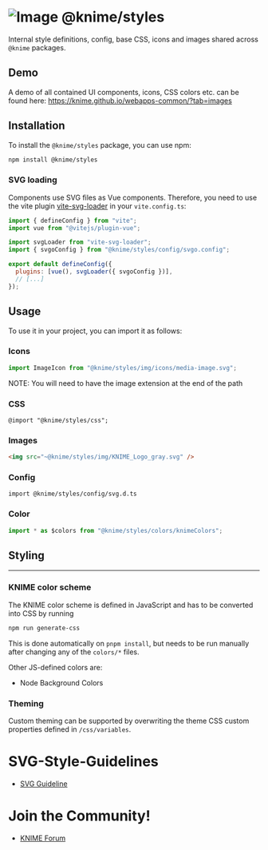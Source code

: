 # ![Image](https://www.knime.com/sites/default/files/knime_logo_github_40x40_4layers.png) @knime/styles

Internal style definitions, config, base CSS, icons and images shared across `@knime` packages.

## Demo

A demo of all contained UI components, icons, CSS colors etc. can be found here:
https://knime.github.io/webapps-common/?tab=images

## Installation

To install the `@knime/styles` package, you can use npm:

```bash
npm install @knime/styles
```

### SVG loading

Components use SVG files as Vue components. Therefore, you need to use the vite plugin [vite-svg-loader](https://www.npmjs.com/package/vite-svg-loader) in your `vite.config.ts`:

```javascript
import { defineConfig } from "vite";
import vue from "@vitejs/plugin-vue";

import svgLoader from "vite-svg-loader";
import { svgoConfig } from "@knime/styles/config/svgo.config";

export default defineConfig({
  plugins: [vue(), svgLoader({ svgoConfig })],
  // [...]
});
```

## Usage

To use it in your project, you can import it as follows:

### Icons

```javascript
import ImageIcon from "@knime/styles/img/icons/media-image.svg";
```

NOTE: You will need to have the image extension at the end of the path

### CSS

```
@import "@knime/styles/css";
```

### Images

```html
<img src="~@knime/styles/img/KNIME_Logo_gray.svg" />
```

### Config

```
import @knime/styles/config/svg.d.ts
```

### Color

```javascript
import * as $colors from "@knime/styles/colors/knimeColors";
```

## Styling

---

### KNIME color scheme

The KNIME color scheme is defined in JavaScript and has to be converted into CSS by running

```sh
npm run generate-css
```

This is done automatically on `pnpm install`, but needs to be run manually after changing any of the `colors/*` files.

Other JS-defined colors are:

- Node Background Colors

### Theming

Custom theming can be supported by overwriting the theme CSS custom properties defined in `/css/variables`.

# SVG-Style-Guidelines

- [SVG Guideline](documentation/SVG-Style-README.md)

# Join the Community!

- [KNIME Forum](https://forum.knime.com/)
